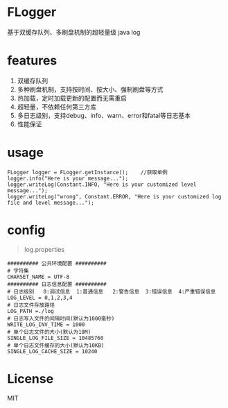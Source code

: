 # FLogger
基于双缓存队列、多刷盘机制的超轻量级 java log

# features
1. 双缓存队列
2. 多种刷盘机制，支持按时间、按大小、强制刷盘等方式
3. 热加载，定时加载更新的配置而无需重启
4. 超轻量，不依赖任何第三方库
5. 多日志级别，支持debug、info、warn、error和fatal等日志基本
6. 性能保证
  
# usage  
```
FLogger logger = FLogger.getInstance();    //获取单例
logger.info("Here is your message..."); 
logger.writeLog(Constant.INFO, "Here is your customized level message...");
logger.writeLog("wrong", Constant.ERROR, "Here is your customized log file and level message...");
```

# config
>log.properties  

```
########## 公共环境配置 ##########
# 字符集
CHARSET_NAME = UTF-8
########## 日志信息配置 ##########
# 日志级别   0:调试信息  1:普通信息   2:警告信息  3:错误信息  4:严重错误信息 
LOG_LEVEL = 0,1,2,3,4
# 日志文件存放路径
LOG_PATH =./log
# 日志写入文件的间隔时间(默认为1000毫秒)
WRITE_LOG_INV_TIME = 1000
# 单个日志文件的大小(默认为10M)
SINGLE_LOG_FILE_SIZE = 10485760
# 单个日志文件缓存的大小(默认为10KB)
SINGLE_LOG_CACHE_SIZE = 10240
```  
  
# License
MIT  


